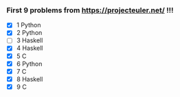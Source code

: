 ### First 9 problems from https://projecteuler.net/ !!!

- [x] 1 Python
- [x] 2 Python
- [ ] 3 Haskell
- [x] 4 Haskell
- [x] 5 C
- [x] 6 Python
- [x] 7 C
- [x] 8 Haskell
- [x] 9 C
